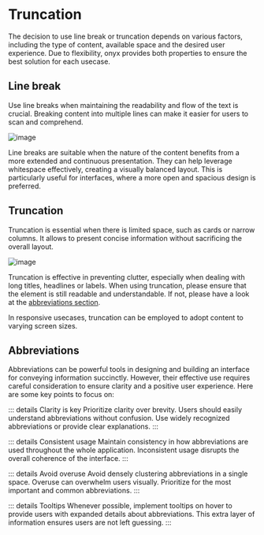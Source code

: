 # Truncation

The decision to use line break or truncation depends on various factors, including the type of content, available space and the desired user experience. Due to flexibility, onyx provides both properties to ensure the best solution for each usecase.

## Line break

Use line breaks when maintaining the readability and flow of the text is crucial. Breaking content into multiple lines can make it easier for users to scan and comprehend.

![image](/assets/line_break.webp)

Line breaks are suitable when the nature of the content benefits from a more extended and continuous presentation. They can help leverage whitespace effectively, creating a visually balanced layout. This is particularly useful for interfaces, where a more open and spacious design is preferred.

## Truncation

Truncation is essential when there is limited space, such as cards or narrow columns. It allows to present concise information without sacrificing the overall layout.

![image](/assets/truncation.webp)

Truncation is effective in preventing clutter, especially when dealing with long titles, headlines or labels. When using truncation, please ensure that the element is still readable and understandable. If not, please have a look at the [abbreviations section](#abbreviations).

In responsive usecases, truncation can be employed to adopt content to varying screen sizes.

## Abbreviations

Abbreviations can be powerful tools in designing and building an interface for conveying information succinctly. However, their effective use requires careful consideration to ensure clarity and a positive user experience. Here are some key points to focus on:

::: details Clarity is key
Prioritize clarity over brevity. Users should easily understand abbreviations without confusion. Use widely recognized abbreviations or provide clear explanations.
:::

::: details Consistent usage
Maintain consistency in how abbreviations are used throughout the whole application. Inconsistent usage disrupts the overall coherence of the interface.
:::

::: details Avoid overuse
Avoid densely clustering abbreviations in a single space. Overuse can overwhelm users visually. Prioritize for the most important and common abbreviations.
:::

::: details Tooltips
Whenever possible, implement tooltips on hover to provide users with expanded details about abbreviations. This extra layer of information ensures users are not left guessing.
:::
